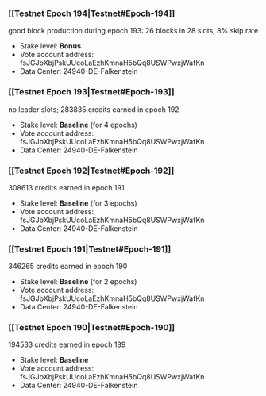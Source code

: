 ### [[Testnet Epoch 194|Testnet#Epoch-194]]
good block production during epoch 193: 26 blocks in 28 slots, 8% skip rate
* Stake level: **Bonus**
* Vote account address: fsJGJbXbjPskUUcoLaEzhKmnaH5bQq8USWPwxjWafKn
* Data Center: 24940-DE-Falkenstein
### [[Testnet Epoch 193|Testnet#Epoch-193]]
no leader slots; 283835 credits earned in epoch 192
* Stake level: **Baseline** (for 4 epochs)
* Vote account address: fsJGJbXbjPskUUcoLaEzhKmnaH5bQq8USWPwxjWafKn
* Data Center: 24940-DE-Falkenstein
### [[Testnet Epoch 192|Testnet#Epoch-192]]
308613 credits earned in epoch 191
* Stake level: **Baseline** (for 3 epochs)
* Vote account address: fsJGJbXbjPskUUcoLaEzhKmnaH5bQq8USWPwxjWafKn
* Data Center: 24940-DE-Falkenstein
### [[Testnet Epoch 191|Testnet#Epoch-191]]
346265 credits earned in epoch 190
* Stake level: **Baseline** (for 2 epochs)
* Vote account address: fsJGJbXbjPskUUcoLaEzhKmnaH5bQq8USWPwxjWafKn
* Data Center: 24940-DE-Falkenstein
### [[Testnet Epoch 190|Testnet#Epoch-190]]
194533 credits earned in epoch 189
* Stake level: **Baseline**
* Vote account address: fsJGJbXbjPskUUcoLaEzhKmnaH5bQq8USWPwxjWafKn
* Data Center: 24940-DE-Falkenstein
